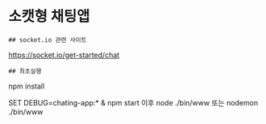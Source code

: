 # 소캣형 채팅앱
```
## socket.io 관련 사이트
```
https://socket.io/get-started/chat
```
## 최초실행
```
npm install

SET DEBUG=chating-app:* & npm start
이후 node ./bin/www
또는 nodemon ./bin/www
```
